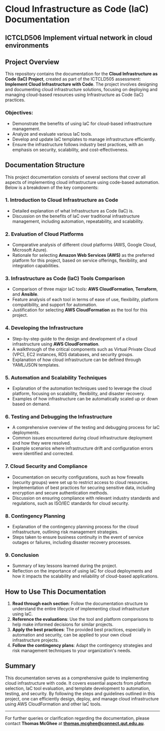 # Cloud Infrastructure as Code (IaC) Documentation 
## ICTCLD506 Implement virtual network in cloud environments ##

## Project Overview

This repository contains the documentation for the **Cloud Infrastructure as Code (IaC) Project**, created as part of the ICTCLD505 assessment: **Implement Cloud Infrastructure with Code**. The project involves designing and documenting cloud infrastructure solutions, focusing on deploying and managing cloud-based resources using Infrastructure as Code (IaC) practices.

### Objectives:
- Demonstrate the benefits of using IaC for cloud-based infrastructure management.
- Analyze and evaluate various IaC tools.
- Develop and update IaC templates to manage infrastructure efficiently.
- Ensure the infrastructure follows industry best practices, with an emphasis on security, scalability, and cost-effectiveness.

## Documentation Structure

This project documentation consists of several sections that cover all aspects of implementing cloud infrastructure using code-based automation. Below is a breakdown of the key components:

### 1. **Introduction to Cloud Infrastructure as Code**
   - Detailed explanation of what Infrastructure as Code (IaC) is.
   - Discussion on the benefits of IaC over traditional infrastructure management, including automation, repeatability, and scalability.

### 2. **Evaluation of Cloud Platforms**
   - Comparative analysis of different cloud platforms (AWS, Google Cloud, Microsoft Azure).
   - Rationale for selecting **Amazon Web Services (AWS)** as the preferred platform for this project, based on service offerings, flexibility, and integration capabilities.

### 3. **Infrastructure as Code (IaC) Tools Comparison**
   - Comparison of three major IaC tools: **AWS CloudFormation**, **Terraform**, and **Ansible**.
   - Feature analysis of each tool in terms of ease of use, flexibility, platform compatibility, and support for automation.
   - Justification for selecting **AWS CloudFormation** as the tool for this project.

### 4. **Developing the Infrastructure**
   - Step-by-step guide to the design and development of a cloud infrastructure using **AWS CloudFormation**.
   - A walkthrough of the critical components such as Virtual Private Cloud (VPC), EC2 instances, RDS databases, and security groups.
   - Explanation of how cloud infrastructure can be defined through YAML/JSON templates.

### 5. **Automation and Scalability Techniques**
   - Explanation of the automation techniques used to leverage the cloud platform, focusing on scalability, flexibility, and disaster recovery.
   - Examples of how infrastructure can be automatically scaled up or down based on demand.

### 6. **Testing and Debugging the Infrastructure**
   - A comprehensive overview of the testing and debugging process for IaC deployments.
   - Common issues encountered during cloud infrastructure deployment and how they were resolved.
   - Example scenarios where infrastructure drift and configuration errors were identified and corrected.

### 7. **Cloud Security and Compliance**
   - Documentation on security configurations, such as how firewalls (security groups) were set up to restrict access to cloud resources.
   - Implementation of best practices for securing sensitive data, including encryption and secure authentication methods.
   - Discussion on ensuring compliance with relevant industry standards and regulations, such as ISO/IEC standards for cloud security.

### 8. **Contingency Planning**
   - Explanation of the contingency planning process for the cloud infrastructure, outlining risk management strategies.
   - Steps taken to ensure business continuity in the event of service outages or failures, including disaster recovery processes.

### 9. **Conclusion**
   - Summary of key lessons learned during the project.
   - Reflection on the importance of using IaC for cloud deployments and how it impacts the scalability and reliability of cloud-based applications.

## How to Use This Documentation

1. **Read through each section**: Follow the documentation structure to understand the entire lifecycle of implementing cloud infrastructure using IaC.
2. **Reference the evaluations**: Use the tool and platform comparisons to help make informed decisions for similar projects.
3. **Apply the best practices**: The provided best practices, especially in automation and security, can be applied to your own cloud infrastructure projects.
4. **Follow the contingency plans**: Adapt the contingency strategies and risk management techniques to your organization's needs.

## Summary

This documentation serves as a comprehensive guide to implementing cloud infrastructure with code. It covers essential aspects from platform selection, IaC tool evaluation, and template development to automation, testing, and security. By following the steps and guidelines outlined in this project, one can efficiently design, deploy, and manage cloud infrastructure using AWS CloudFormation and other IaC tools.

---

For further queries or clarification regarding the documentation, please contact **Thomas McGhee** at **thomas.mcghee@connect.qut.edu.au**.
